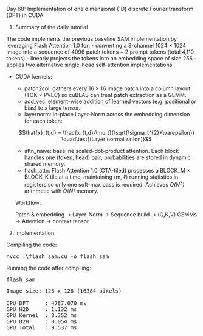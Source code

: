Day 68: Implementation of one dimensional (1D) discrete Fourier transform (DFT) in CUDA

1) Summary of the daily tutorial

The code implements the previous baseline SAM implementation by leveraging Flash Attention 1.0 for:
    - converting a 3-channel 1024 × 1024 image into a sequence of 4096 patch tokens + 2 prompt tokens (total 4,110 tokens)
    - linearly projects the tokens into an embedding space of size 256
    - applies two alternative single-head self-attention implementations

- CUDA kernels:
    - patch2col: gathers every 16 × 16 image patch into a column layout (TOK × PVEC) so cuBLAS can treat patch extraction as a GEMM.
    - add_vec: element-wise addition of learned vectors (e.g. positional or bias) to a large tensor.
    - layernorm: in-place Layer-Norm across the embedding dimension for each token:
    
    ```math
    \hat{x}_{t,d} 
    = \frac{x_{t,d}-\mu_t}{\sqrt{\sigma_t^{2}+\varepsilon}}
    \quad\text{(Layer normalization)}
    ```

    - attn_naive: baseline scaled-dot-product attention. Each block handles one (token, head) pair; probabilities are stored in dynamic shared memory.
    - flash_attn: Flash Attention 1.0 (CTA-tiled) processes a BLOCK_M × BLOCK_K tile at a time, maintaining (m, ℓ) running statistics in registers so only one soft-max pass is required. Achieves *O(N<sup>2</sup>)* arithmetic with *O(N)* memory.

    Workflow:

    Patch & embedding → Layer-Norm → Sequence build → (Q,K,V) GEMMs → Attention → context tensor

2) Implementation

Compiling the code:

<pre>nvcc .\flash_sam.cu -o flash_sam</pre>

Running the code after compiling:

<pre>flash_sam</pre>

<pre>Image size: 128 x 128 (16384 pixels)

CPU DFT     : 4787.070 ms
GPU H2D     : 1.132 ms
GPU Kernel  : 8.352 ms
GPU D2H     : 0.054 ms
GPU Total   : 9.537 ms</pre>